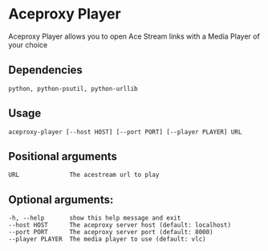 # Aceproxy Player
Aceproxy Player allows you to open Ace Stream links with a Media Player of your choice

## Dependencies
    python, python-psutil, python-urllib

## Usage
    aceproxy-player [--host HOST] [--port PORT] [--player PLAYER] URL

## Positional arguments
    URL              The acestream url to play

## Optional arguments:
    -h, --help       show this help message and exit
    --host HOST      The aceproxy server host (default: localhost)
    --port PORT      The aceproxy server port (default: 8000)
    --player PLAYER  The media player to use (default: vlc)
